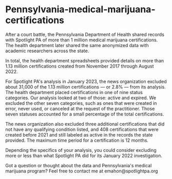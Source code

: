 # Pennsylvania-medical-marijuana-certifications
<p>After a court battle, the Pennsylvania Department of Health shared records with Spotlight PA of more than 1 million medical marijuana certifications. The health department later shared the same anonymized data with academic researchers across the state. </p>
<p>In total, the health department spreadsheets provided details on more than 1.13 million certifications created from November 2017 through August 2022.</p>
<p>For Spotlight PA's analysis in January 2023, the news organization excluded about 31,000 of the 1.13 million certifications — or 2.8% — from its analysis. The health department placed certifications in one of nine status categories. Our analysis looked at two of those: active and expired. We excluded the other seven categories, such as ones that were created in error, never used, or canceled at the request of the practitioner. Those seven statuses accounted for a small percentage of the total certifications.</p>
<p>The news organization also excluded three additional certifications that did not have any qualifying condition listed, and 408 certifications that were created before 2021 and still labeled as active in the records the state provided. The maximum time period for a certification is 12 months.</p>
<p>Depending the specifics of your analysis, you could consider excluding more or less than what Spotlight PA did for its January 2022 investigation.</p>
<p>Got a question or thought about the data and Pennsylvania's medical marijuana program? Feel free to contact me at emahon@spotlightpa.org</p>



